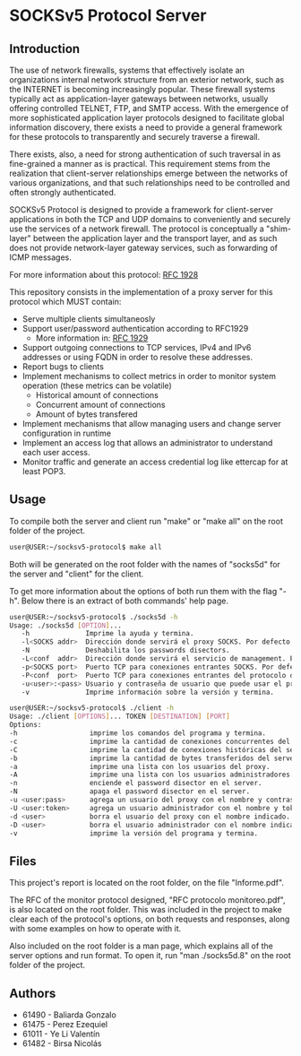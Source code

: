 # SOCKSv5 Protocol Server

## Introduction

The use of network firewalls, systems that effectively isolate an organizations internal network structure from an exterior network, such as the INTERNET is becoming increasingly popular.  These firewall systems typically act as application-layer gateways between networks, usually offering controlled TELNET, FTP, and SMTP access. With the emergence of more sophisticated application layer protocols designed to facilitate global information discovery, there exists a need to provide a general framework for these protocols to transparently and securely traverse a firewall.

There exists, also, a need for strong authentication of such traversal in as fine-grained a manner as is practical. This requirement stems from the realization that client-server relationships emerge between the networks of various organizations, and that such relationships need to be controlled and often strongly authenticated.

SOCKSv5 Protocol is designed to provide a framework for client-server applications in both the TCP and UDP domains to conveniently and securely use the services of a network firewall. The protocol is conceptually a "shim-layer" between the application layer and the transport layer, and as such does not provide network-layer gateway services, such as forwarding of ICMP messages.

For more information about this protocol: [RFC 1928](https://datatracker.ietf.org/doc/html/rfc1928)

This repository consists in the implementation of a proxy server for this protocol which MUST contain:

 - Serve multiple clients simultaneosly
 - Support user/password authentication according to RFC1929
	 - More information in: [RFC 1929](https://datatracker.ietf.org/doc/html/rfc1929)
 - Support outgoing connections to TCP services, IPv4 and IPv6 addresses or using FQDN in order to resolve these addresses.
 - Report bugs to clients
 - Implement mechanisms to collect metrics in order to monitor system operation (these metrics can be volatile)
	 - Historical amount of connections
	 - Concurrent amount of connections
	 - Amount of bytes transfered
 - Implement mechanisms that allow managing users and change server configuration in runtime
 - Implement an access log that allows an administrator to understand each user access.
 - Monitor traffic and generate an access credential log like ettercap for at least POP3.

## Usage

To compile both the server and client run "make" or "make all" on the root folder of the project.

```sh
user@USER:~/socksv5-protocol$ make all
```

Both will be generated on the root folder with the names of "socks5d" for the server and "client" for the client.

To get more information about the options of both run them with the flag "-h". Below there is an extract of both commands' help page.

```sh
user@USER:~/socksv5-protocol$ ./socks5d -h
Usage: ./socks5d [OPTION]...
   -h              Imprime la ayuda y termina.
   -l<SOCKS addr>  Dirección donde servirá el proxy SOCKS. Por defecto escucha en todas las interfaces.
   -N              Deshabilita los passwords disectors.
   -L<conf  addr>  Dirección donde servirá el servicio de management. Por defecto escucha solo en loopback.
   -p<SOCKS port>  Puerto TCP para conexiones entrantes SOCKS. Por defecto es 1080.
   -P<conf  port>  Puerto TCP para conexiones entrantes del protocolo de configuracion. Por defecto es 8080.
   -u<user>:<pass> Usuario y contraseña de usuario que puede usar el proxy. Hasta 10.
   -v              Imprime información sobre la versión y termina.
```

```sh
user@USER:~/socksv5-protocol$ ./client -h
Usage: ./client [OPTIONS]... TOKEN [DESTINATION] [PORT]
Options:
-h                  imprime los comandos del programa y termina.
-c                  imprime la cantidad de conexiones concurrentes del server.
-C                  imprime la cantidad de conexiones históricas del server.
-b                  imprime la cantidad de bytes transferidos del server.
-a                  imprime una lista con los usuarios del proxy.
-A                  imprime una lista con los usuarios administradores.
-n                  enciende el password disector en el server.
-N                  apaga el password disector en el server.
-u <user:pass>      agrega un usuario del proxy con el nombre y contraseña indicados.
-U <user:token>     agrega un usuario administrador con el nombre y token indicados.
-d <user>           borra el usuario del proxy con el nombre indicado.
-D <user>           borra el usuario administrador con el nombre indicado.
-v                  imprime la versión del programa y termina.
````

## Files

This project's report is located on the root folder, on the file "Informe.pdf".

The RFC of the monitor protocol designed, "RFC protocolo monitoreo.pdf", is also located on the root folder. This was included in the project to make clear each of the protocol's options, on both requests and responses, along with some examples on how to operate with it.

Also included on the root folder is a man page, which explains all of the server options and run format. To open it, run "man ./socks5d.8" on the root folder of the project.

## Authors
- 61490 - Baliarda Gonzalo
- 61475 - Perez Ezequiel
- 61011 - Ye Li Valentín
- 61482 - Birsa Nicolás